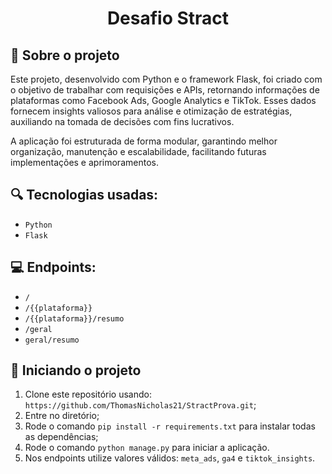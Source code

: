 <h1 align="center">
   Desafio Stract
</h1>


## :rocket: Sobre o projeto

Este projeto, desenvolvido com Python e o framework Flask, foi criado com o objetivo de trabalhar com requisições e APIs, retornando informações de plataformas como Facebook Ads, Google Analytics e TikTok. Esses dados fornecem insights valiosos para análise e otimização de estratégias, auxiliando na tomada de decisões com fins lucrativos.

A aplicação foi estruturada de forma modular, garantindo melhor organização, manutenção e escalabilidade, facilitando futuras implementações e aprimoramentos.

## :mag: Tecnologias usadas:

- `Python`
- `Flask`

## :computer: Endpoints:

- `/`
- `/{{plataforma}}`
- `/{{plataforma}}/resumo`
- `/geral`
- `geral/resumo`

## :wrench: Iniciando o projeto
1. Clone este repositório usando: `https://github.com/ThomasNicholas21/StractProva.git`;
2. Entre no diretório;
3. Rode o comando `pip install -r requirements.txt` para instalar todas as dependências;
4. Rode o comando `python manage.py` para iniciar a aplicação.
5. Nos endpoints utilize valores válidos: `meta_ads`, `ga4` e `tiktok_insights`.
